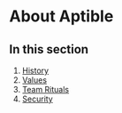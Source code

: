 # About Aptible

## In this section
1. [History](history.md)
2. [Values](values.md)
3. [Team Rituals](rituals.md)
4. [Security](/about-aptible/security)